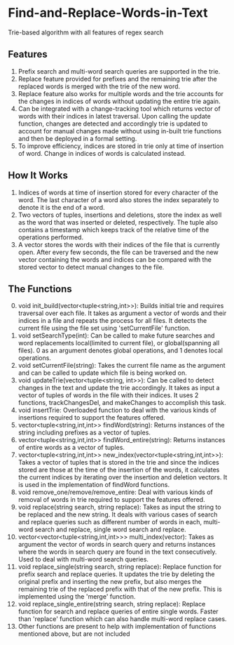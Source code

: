# Find-and-Replace-Words-in-Text
Trie-based algorithm with all features of regex search

## Features
1. Prefix search and multi-word search queries are supported in the trie.
2. Replace feature provided for prefixes and the remaining trie after the replaced words is merged with the trie of
the new word.
3. Replace feature also works for multiple words and the trie accounts for the changes in indices of words without updating the entire trie again.
4. Can be integrated with a change-tracking tool which returns vector of words with their indices in latest traversal. Upon calling the update function, 
changes are detected and accordingly trie is updated to account for manual changes made without using in-built trie functions and then be deployed in a 
formal setting.
5. To improve efficiency, indices are stored in trie only at time of insertion of word. Change in indices of words is calculated instead.

## How It Works
1. Indices of words at time of insertion stored for every character of the word. The last character of a word also stores the index separately to denote
it is the end of a word.
2. Two vectors of tuples, insertions and deletions, store the index as well as the word that was inserted or deleted, respectively. The tuple also
contains a timestamp which keeps track of the relative time of the operations performed.
3. A vector stores the words with their indices of the file that is currently open. After every few seconds, the file can be traversed and the new
vector containing the words and indices can be compared with the stored vector to detect manual changes to the file.

## The Functions
0. void init_build(vector<tuple<string,int>>): Builds initial trie and requires traversal over each file. It takes as argument a vector of words and their
indices in a file and repeats the process for all files. It detects the current file using the file set using 'setCurrentFile' function.
1. void setSearchType(int): Can be called to make future searches and word replacements local(limited to current file), or global(spanning
all files). 0 as an argument denotes global operations, and 1 denotes local operations.
2. void setCurrentFile(string): Takes the current file name as the argument and can be called to update which file is being worked on.
3. void updateTrie(vector<tuple<string, int>>): Can be called to detect changes in the text and update the trie accordingly. It takes as 
input a vector of tuples of words in the file with their indices. It uses 2 functions, trackChangesDel, and makeChanges to accomplish this task.
4. void insertTrie: Overloaded function to deal with the various kinds of insertions required to support the features offered.
5. vector<tuple<string,int,int>> findWord(string): Returns instances of the string including prefixes as a vector of tuples.
6. vector<tuple<string,int,int>> findWord_entire(string): Returns instances of entire words as a vector of tuples.
7. vector<tuple<string,int,int>> new_index(vector<tuple<string,int,int>>): Takes a vector of tuples that is stored in the trie and since the indices 
stored are those at the time of the insertion of the words, it calculates the current indices by iterating over the insertion and deletion vectors. It
is used in the implementation of findWord functions.
8. void remove_one/remove/remove_entire: Deal with various kinds of removal of words in trie required to support the features offered.
9. void replace(string search, string replace): Takes as input the string to be replaced and the new string. It deals with various cases of search and replace queries 
such as different number of words in each, multi-word search and replace, single word search and replace.
10. vector<vector<tuple<string,int,int>>> multi_index(vector<string>): Takes as argument the vector of words in search query and returns instances where
the words in search query are found in the text consecutively. Used to deal with multi-word search queries.
11. void replace_single(string search, string replace): Replace function for prefix search and replace queries. It updates the trie by deleting
the original prefix and inserting the new prefix, but also merges the remaining trie of the replaced prefix with that of the new prefix. This is 
implemented using the 'merge' function.
12. void replace_single_entire(string search, string replace): Replace function for search and replace queries of entire single words. Faster than
'replace' function which can also handle multi-word replace cases.
13. Other functions are present to help with implementation of functions mentioned above, but are not included
